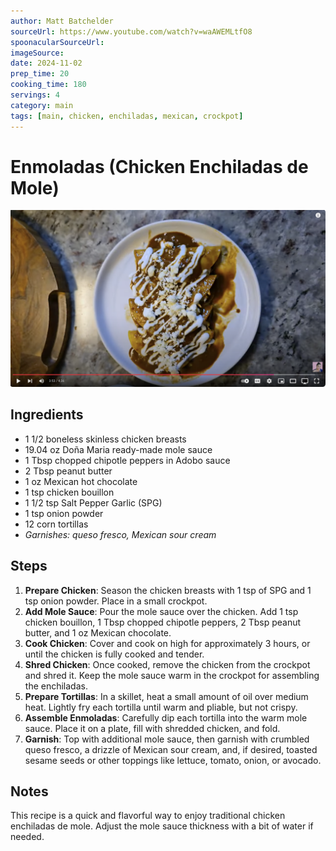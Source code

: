 ```yaml
---
author: Matt Batchelder
sourceUrl: https://www.youtube.com/watch?v=waAWEMLtfO8
spoonacularSourceUrl: 
imageSource:
date: 2024-11-02
prep_time: 20
cooking_time: 180
servings: 4
category: main
tags: [main, chicken, enchiladas, mexican, crockpot]
---
```

# Enmoladas (Chicken Enchiladas de Mole)

![Image of Enmoladas](../img/enmoladas.jpeg)

## Ingredients
- 1 1/2 boneless skinless chicken breasts
- 19.04 oz Doña Maria ready-made mole sauce
- 1 Tbsp chopped chipotle peppers in Adobo sauce
- 2 Tbsp peanut butter
- 1 oz Mexican hot chocolate
- 1 tsp chicken bouillon
- 1 1/2 tsp Salt Pepper Garlic (SPG)
- 1 tsp onion powder
- 12 corn tortillas
- *Garnishes: queso fresco, Mexican sour cream*

## Steps
1. **Prepare Chicken**: Season the chicken breasts with 1 tsp of SPG and 1 tsp onion powder. Place in a small crockpot.
2. **Add Mole Sauce**: Pour the mole sauce over the chicken. Add 1 tsp chicken bouillon, 1 Tbsp chopped chipotle peppers, 2 Tbsp peanut butter, and 1 oz Mexican chocolate.
3. **Cook Chicken**: Cover and cook on high for approximately 3 hours, or until the chicken is fully cooked and tender.
4. **Shred Chicken**: Once cooked, remove the chicken from the crockpot and shred it. Keep the mole sauce warm in the crockpot for assembling the enchiladas.
5. **Prepare Tortillas**: In a skillet, heat a small amount of oil over medium heat. Lightly fry each tortilla until warm and pliable, but not crispy.
6. **Assemble Enmoladas**: Carefully dip each tortilla into the warm mole sauce. Place it on a plate, fill with shredded chicken, and fold.
7. **Garnish**: Top with additional mole sauce, then garnish with crumbled queso fresco, a drizzle of Mexican sour cream, and, if desired, toasted sesame seeds or other toppings like lettuce, tomato, onion, or avocado.

## Notes
This recipe is a quick and flavorful way to enjoy traditional chicken enchiladas de mole. Adjust the mole sauce thickness with a bit of water if needed.
